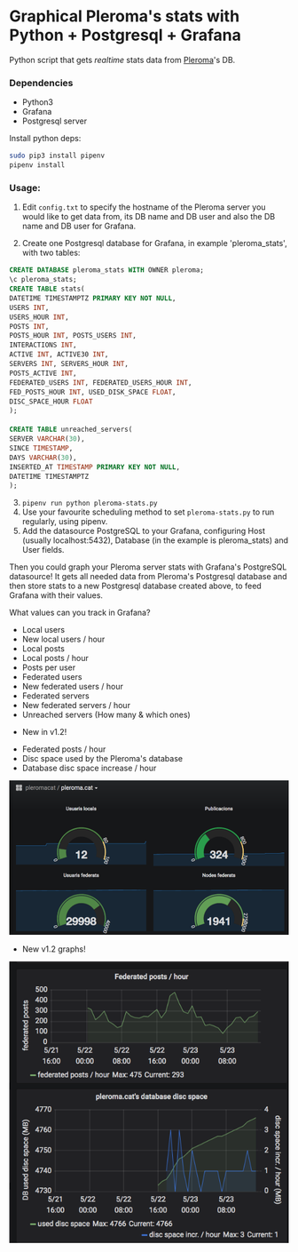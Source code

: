 Graphical Pleroma's stats with Python + Postgresql + Grafana
============================================================

Python script that gets *realtime* stats data from [Pleroma](https://pleroma.social)'s DB.

### Dependencies

-   Python3
-   Grafana
-   Postgresql server 

Install python deps:
```bash
sudo pip3 install pipenv
pipenv install
```

### Usage:

1. Edit `config.txt` to specify the hostname of the Pleroma server you would like to get data from, its DB 
   name and DB user and also the DB name and DB user for Grafana.

2. Create one Postgresql database for Grafana, in example 'pleroma_stats', with two tables:

```sql
CREATE DATABASE pleroma_stats WITH OWNER pleroma;
\c pleroma_stats;
CREATE TABLE stats(
DATETIME TIMESTAMPTZ PRIMARY KEY NOT NULL,
USERS INT,
USERS_HOUR INT,
POSTS INT,
POSTS_HOUR INT, POSTS_USERS INT,
INTERACTIONS INT,
ACTIVE INT, ACTIVE30 INT,
SERVERS INT, SERVERS_HOUR INT,
POSTS_ACTIVE INT,
FEDERATED_USERS INT, FEDERATED_USERS_HOUR INT,
FED_POSTS_HOUR INT, USED_DISK_SPACE FLOAT,
DISC_SPACE_HOUR FLOAT
);

CREATE TABLE unreached_servers(
SERVER VARCHAR(30),
SINCE TIMESTAMP,
DAYS VARCHAR(30),
INSERTED_AT TIMESTAMP PRIMARY KEY NOT NULL,
DATETIME TIMESTAMPTZ
);
```

3. `pipenv run python pleroma-stats.py`
4. Use your favourite scheduling method to set `pleroma-stats.py` to run regularly, using pipenv.
5. Add the datasource PostgreSQL to your Grafana, configuring Host (usually localhost:5432), Database (in the example is pleroma_stats) and User fields. 

Then you could graph your Pleroma server stats with Grafana's PostgreSQL datasource!
It gets all needed data from Pleroma's Postgresql database and then store stats to a new Postgresql database created above, to feed Grafana with their values.

What values can you track in Grafana?

- Local users
- New local users / hour
- Local posts
- Local posts / hour
- Posts per user
- Federated users
- New federated users / hour
- Federated servers
- New federated servers / hour
- Unreached servers (How many & which ones)

* New in v1.2!
- Federated posts / hour 
- Disc space used by the Pleroma's database
- Database disc space increase / hour

![Grafana showing Pleroma stats](Pleromastats.png)

* New v1.2 graphs!

![v1.2 - New graphs](v1.2-graphs.png)
